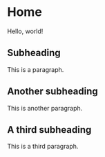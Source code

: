 # Home

Hello, world!

## Subheading

This is a paragraph.

## Another subheading

This is another paragraph.

## A third subheading

This is a third paragraph.
